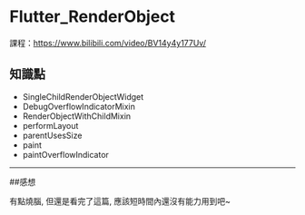 # Flutter_RenderObject

課程：https://www.bilibili.com/video/BV14y4y177Uv/

## 知識點

- SingleChildRenderObjectWidget
- DebugOverflowIndicatorMixin
- RenderObjectWithChildMixin
- performLayout
- parentUsesSize
- paint
- paintOverflowIndicator

---
##感想

有點燒腦, 但還是看完了這篇, 
應該短時間內還沒有能力用到吧~
